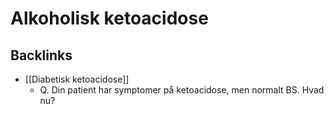 # Alkoholisk ketoacidose

## Backlinks
* [[Diabetisk ketoacidose]]
	* Q. Din patient har symptomer på ketoacidose, men normalt BS. Hvad nu?

<!-- {BearID:10EEEFC0-0D01-4ACB-9357-4EA216DD6A3E-39992-000081617421A843} -->
